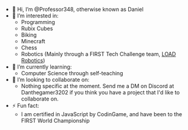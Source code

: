 - 👋 Hi, I’m @Professor348, otherwise known as Daniel
- 👀 I’m interested in:
  -   Programming
  -   Rubix Cubes
  -   Biking
  -   Minecraft
  -   Chess
  -   Robotics (Mainly through a FIRST Tech Challenge team, [LOAD Robotics](loadrobotics.org))
- 🌱 I’m currently learning:
  -   Computer Science through self-teaching
- 💞️ I’m looking to collaborate on:
  - Nothing specific at the moment. Send me a DM on Discord at Danthegamer3202 if you think you have a project that I'd like to collaborate on. 
- ⚡ Fun fact:
  -   I am certified in JavaScript by CodinGame, and have been to the FIRST World Championship

<!---
Professor348/Professor348 is a ✨ special ✨ repository because its `README.md` (this file) appears on your GitHub profile.
You can click the Preview link to take a look at your changes.
--->
